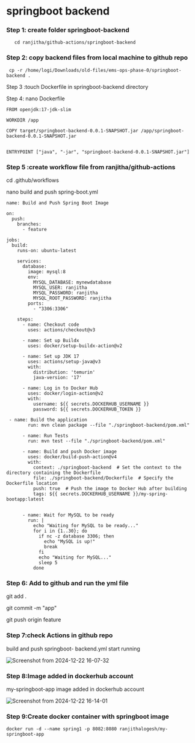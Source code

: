 
# springboot backend

### Step 1: create folder springboot-backend
```
   cd ranjitha/github-actions/springboot-backend
```  
### Step 2: copy backend files from local machine to github repo
```
 cp -r /home/logi/Downloads/old-files/ems-ops-phase-0/springboot-backend .
 ```
Step 3 :touch Dockerfile in springboot-backend directory

Step 4: nano Dockerfile
```
FROM openjdk:17-jdk-slim

WORKDIR /app

COPY target/springboot-backend-0.0.1-SNAPSHOT.jar /app/springboot-backend-0.0.1-SNAPSHOT.jar


ENTRYPOINT ["java", "-jar", "springboot-backend-0.0.1-SNAPSHOT.jar"]
```
### Step 5 :create workflow file from ranjitha/github-actions

cd .github/workflows

nano build and push spring-boot.yml
```
name: Build and Push Spring Boot Image

on:
  push:
    branches:
      - feature

jobs:
  build:
    runs-on: ubuntu-latest

    services:
      database:
        image: mysql:8
        env:
          MYSQL_DATABASE: mynewdatabase
          MYSQL_USER: ranjitha
          MYSQL_PASSWORD: ranjitha
          MYSQL_ROOT_PASSWORD: ranjitha
        ports:
          - "3306:3306"

    steps:
      - name: Checkout code
        uses: actions/checkout@v3

      - name: Set up Buildx
        uses: docker/setup-buildx-action@v2

      - name: Set up JDK 17
        uses: actions/setup-java@v3
        with:
          distribution: 'temurin'
          java-version: '17'

      - name: Log in to Docker Hub
        uses: docker/login-action@v2
        with:
          username: ${{ secrets.DOCKERHUB_USERNAME }}
          password: ${{ secrets.DOCKERHUB_TOKEN }}

 - name: Build the application
        run: mvn clean package --file "./springboot-backend/pom.xml"

      - name: Run Tests
        run: mvn test --file "./springboot-backend/pom.xml"

      - name: Build and push Docker image
        uses: docker/build-push-action@v4
        with:
          context: ./springboot-backend  # Set the context to the directory containing the Dockerfile
          file: ./springboot-backend/Dockerfile  # Specify the Dockerfile location
          push: true  # Push the image to Docker Hub after building
          tags: ${{ secrets.DOCKERHUB_USERNAME }}/my-spring-bootapp:latest


      - name: Wait for MySQL to be ready
        run: |
          echo "Waiting for MySQL to be ready..."
          for i in {1..30}; do
            if nc -z database 3306; then
              echo "MySQL is up!"
              break
            fi
            echo "Waiting for MySQL..."
            sleep 5
          done

```
### Step 6: Add to github and run the yml file

git add .

git commit -m "app"

git push origin feature

### Step 7:check Actions in github repo
build and push springboot- backend.yml start running

![Screenshot from 2024-12-22 16-07-32](https://github.com/user-attachments/assets/306eee60-cd13-435d-a1b0-257d2988f2dc)



### Step 8:Image added in dockerhub account
 my-springboot-app image added in dockerhub account

![Screenshot from 2024-12-22 16-14-01](https://github.com/user-attachments/assets/d0ef4959-9ec7-49bb-b6b7-902171c3d197)



### Step 9:Create docker container with springboot image
```
docker run -d --name spring1 -p 8082:8080 ranjithalogesh/my-springboot-app
```










